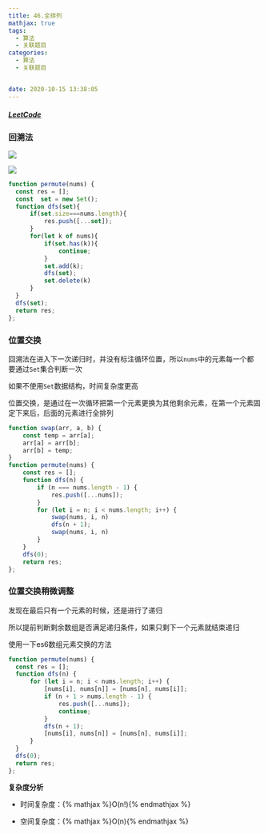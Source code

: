 ```yaml
---
title: 46.全排列
mathjax: true
tags:
  - 算法
  - 关联题目
categories:
  - 算法
  - 关联题目


date: 2020-10-15 13:38:05
---
```


##### [LeetCode](https://leetcode-cn.com/problems/permutations/)

### 回溯法

![](0001.png)

![](0002.png)

```javascript
function permute(nums) {
  const res = [];
  const  set = new Set();
  function dfs(set){
      if(set.size===nums.length){
          res.push([...set]);
      }
      for(let k of nums){
          if(set.has(k)){
              continue;
          }
          set.add(k);
          dfs(set);
          set.delete(k)
      }
  }
  dfs(set);
  return res;
};
```

### 位置交换

回溯法在进入下一次递归时，并没有标注循环位置，所以`nums`中的元素每一个都要通过`Set`集合判断一次

如果不使用`Set`数据结构，时间复杂度更高

位置交换，是通过在一次循环把第一个元素更换为其他剩余元素，在第一个元素固定下来后，后面的元素进行全排列

```javascript
function swap(arr, a, b) {
    const temp = arr[a];
    arr[a] = arr[b];
    arr[b] = temp;
}
function permute(nums) {
    const res = [];
    function dfs(n) {
        if (n === nums.length - 1) {
            res.push([...nums]);
        }
        for (let i = n; i < nums.length; i++) {
            swap(nums, i, n)
            dfs(n + 1);
            swap(nums, i, n)
        }
    }
    dfs(0);
    return res;
};
```
### 位置交换稍微调整

发现在最后只有一个元素的时候，还是进行了递归

所以提前判断剩余数组是否满足递归条件，如果只剩下一个元素就结束递归

使用一下es6数组元素交换的方法

```javascript
function permute(nums) {
  const res = [];
  function dfs(n) {
      for (let i = n; i < nums.length; i++) {
          [nums[i], nums[n]] = [nums[n], nums[i]];
          if (n + 1 > nums.length - 1) {
              res.push([...nums]);
              continue;
          }
          dfs(n + 1);
          [nums[i], nums[n]] = [nums[n], nums[i]];
      }
  }
  dfs(0);
  return res;
};
```


**复杂度分析**

+ 时间复杂度：{% mathjax %}O(n!){% endmathjax %}

+ 空间复杂度：{% mathjax %}O(n){% endmathjax %}